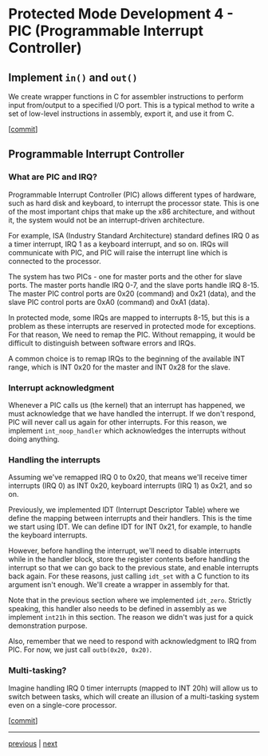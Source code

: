 # Protected Mode Development 4 - PIC (Programmable Interrupt Controller)

## Implement `in()` and `out()`

We create wrapper functions in C for assembler instructions to perform input from/output to a specified I/O port. This is a typical method to write a set of low-level instructions in assembly, export it, and use it from C.

[[commit](https://github.com/taikiy/kernel/commit/99a23c79d93c2fb05d8003ce4d91ab0957b91b2f)]

## Programmable Interrupt Controller

### What are PIC and IRQ?

Programmable Interrupt Controller (PIC) allows different types of hardware, such as hard disk and keyboard, to interrupt the processor state. This is one of the most important chips that make up the x86 architecture, and without it, the system would not be an interrupt-driven architecture.

For example, ISA (Industry Standard Architecture) standard defines IRQ 0 as a timer interrupt, IRQ 1 as a keyboard interrupt, and so on. IRQs will communicate with PIC, and PIC will raise the interrupt line which is connected to the processor.

The system has two PICs - one for master ports and the other for slave ports. The master ports handle IRQ 0-7, and the slave ports handle IRQ 8-15. The master PIC control ports are 0x20 (command) and 0x21 (data), and the slave PIC control ports are 0xA0 (command) and 0xA1 (data).

In protected mode, some IRQs are mapped to interrupts 8-15, but this is a problem as these interrupts are reserved in protected mode for exceptions. For that reason, We need to remap the PIC. Without remapping, it would be difficult to distinguish between software errors and IRQs.

A common choice is to remap IRQs to the beginning of the available INT range, which is INT 0x20 for the master and INT 0x28 for the slave.

### Interrupt acknowledgment

Whenever a PIC calls us (the kernel) that an interrupt has happened, we must acknowledge that we have handled the interrupt. If we don't respond, PIC will never call us again for other interrupts. For this reason, we implement `int_noop_handler` which acknowledges the interrupts without doing anything.

### Handling the interrupts

Assuming we've remapped IRQ 0 to 0x20, that means we'll receive timer interrupts (IRQ 0) as INT 0x20, keyboard interrupts (IRQ 1) as 0x21, and so on.

Previously, we implemented IDT (Interrupt Descriptor Table) where we define the mapping between interrupts and their handlers. This is the time we start using IDT. We can define IDT for INT 0x21, for example, to handle the keyboard interrupts.

However, before handling the interrupt, we'll need to disable interrupts while in the handler block, store the register contents before handling the interrupt so that we can go back to the previous state, and enable interrupts back again. For these reasons, just calling `idt_set` with a C function to its argument isn't enough. We'll create a wrapper in assembly for that.

Note that in the previous section where we implemented `idt_zero`. Strictly speaking, this handler also needs to be defined in assembly as we implement `int21h` in this section. The reason we didn't was just for a quick demonstration purpose.

Also, remember that we need to respond with acknowledgment to IRQ from PIC. For now, we just call `outb(0x20, 0x20)`.

### Multi-tasking?

Imagine handling IRQ 0 timer interrupts (mapped to INT 20h) will allow us to switch between tasks, which will create an illusion of a multi-tasking system even on a single-core processor.

[[commit](https://github.com/taikiy/kernel/commit/8b01fa3cd90cb383c3861efd33f4d8b987b76945)]

---

[previous](./protected_mode_development_3.md) | [next](./protected_mode_development_5.md)
